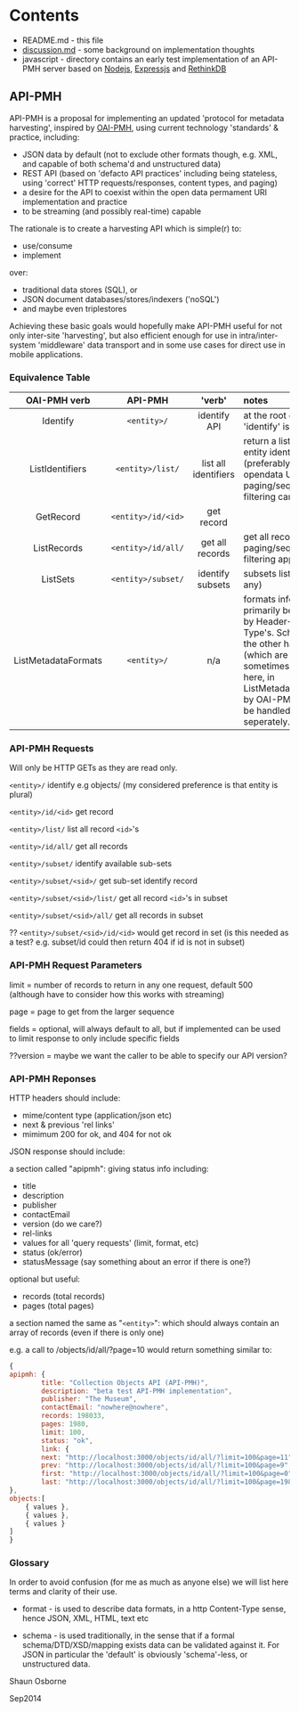 # Contents

* README.md - this file
* [discussion.md](https://github.com/museums-io/API-PMH/blob/master/Discussion.md) - some background on implementation thoughts
* javascript - directory contains an early test implementation of an API-PMH server based on [Nodejs](http://nodejs.org/), [Expressjs](http://expressjs.com/) and [RethinkDB](http://rethinkdb.com/)

## API-PMH

API-PMH is a proposal for implementing an updated 'protocol for metadata harvesting', inspired by [OAI-PMH](http://www.openarchives.org/pmh/), using current technology 'standards' & practice, including:

* JSON data by default (not to exclude other formats though, e.g. XML, and capable of both schema'd and unstructured data)
* REST API (based on 'defacto API practices' including being stateless, using 'correct' HTTP requests/responses, content types, and paging)
* a desire for the API to coexist within the open data permament URI implementation and practice
* to be streaming (and possibly real-time) capable

The rationale is to create a harvesting API which is simple(r) to:
* use/consume
* implement

over:
* traditional data stores (SQL), or
* JSON document databases/stores/indexers ('noSQL')
* and maybe even triplestores

Achieving these basic goals would hopefully make API-PMH useful for not only inter-site 'harvesting', but also efficient enough for use in intra/inter-system 'middleware' data transport and in some use cases for direct use in mobile applications.

### Equivalence Table

OAI-PMH verb | API-PMH | 'verb' | notes |
:-------: | :-------: | :-------: | :--------------- |
Identify | `<entity>/`| identify API | at the root entity url 'identify' is implied |
ListIdentifiers|`<entity>/list/`| list all identifiers | return a list of all entity identifiers (preferably as opendata URIs), paging/sequencing & filtering can apply|
GetRecord |`<entity>/id/<id>`| get record|
ListRecords|`<entity>/id/all/`| get all records | get all records, paging/sequencing & filtering applies |
ListSets| `<entity>/subset/`| identify subsets | subsets listing (if any)|
ListMetadataFormats | `<entity>/` | n/a | formats info should primarily be handled by Header->Content-Type's. Schema's on the other hand (which are sometimes handled here, in ListMetadataFormats, by OAI-PMH) should be handled seperately. |

### API-PMH Requests

Will only be HTTP GETs as they are read only.

`<entity>/` identify e.g objects/ 
(my considered preference is that entity is plural)

`<entity>/id/<id>` get record

`<entity>/list/` list all record `<id>`'s 

`<entity>/id/all/` get all records 

`<entity>/subset/` identify available sub-sets

`<entity>/subset/<sid>/` get sub-set identify record  

`<entity>/subset/<sid>/list/` get all record `<id>`'s in subset

`<entity>/subset/<sid>/all/` get all records in subset

?? `<entity>/subset/<sid>/id/<id>` would get record in set (is this needed as a test? e.g. subset/id could then return 404 if id is not in subset)

### API-PMH Request Parameters

limit = number of records to return in any one request, default 500 (although have to consider how this works with streaming)

page = page to get from the larger sequence

fields = optional, will always default to all, but if implemented can be used to limit response to only include specific fields

??version = maybe we want the caller to be able to specify our API version?

### API-PMH Reponses

HTTP headers should include:
* mime/content type (application/json etc)
* next & previous 'rel links'
* mimimum 200 for ok, and 404 for not ok

JSON response should include:

a section called "apipmh": giving status info including:
* title
* description
* publisher
* contactEmail
* version (do we care?)
* rel-links
* values for all 'query requests' (limit, format, etc)
* status (ok/error)
* statusMessage (say something about an error if there is one?)

optional but useful:
* records (total records)
* pages (total pages)


a section named the same as "`<entity>`": which should always contain an array of records (even if there is only one)

e.g. a call to /objects/id/all/?page=10 would return something similar to:
```javascript
{
apipmh: {
        title: "Collection Objects API (API-PMH)",
        description: "beta test API-PMH implementation",
        publisher: "The Museum",
        contactEmail: "nowhere@nowhere",
        records: 198033,
        pages: 1980,
        limit: 100,
        status: "ok",
        link: {
        next: "http://localhost:3000/objects/id/all/?limit=100&page=11",
        prev: "http://localhost:3000/objects/id/all/?limit=100&page=9",
        first: "http://localhost:3000/objects/id/all/?limit=100&page=0",
        last: "http://localhost:3000/objects/id/all/?limit=100&page=1980"
},
objects:[
	{ values },
	{ values },
	{ values }
]
}
```

### Glossary
In order to avoid confusion (for me as much as anyone else) we will list here terms and clarity of their use.

* format - is used to describe data formats, in a http Content-Type sense, hence JSON, XML, HTML, text etc

* schema - is used traditionally, in the sense that if a formal schema/DTD/XSD/mapping exists data can be validated against it. For JSON in particular the 'default' is obviously 'schema'-less, or unstructured data.

Shaun Osborne

Sep2014
